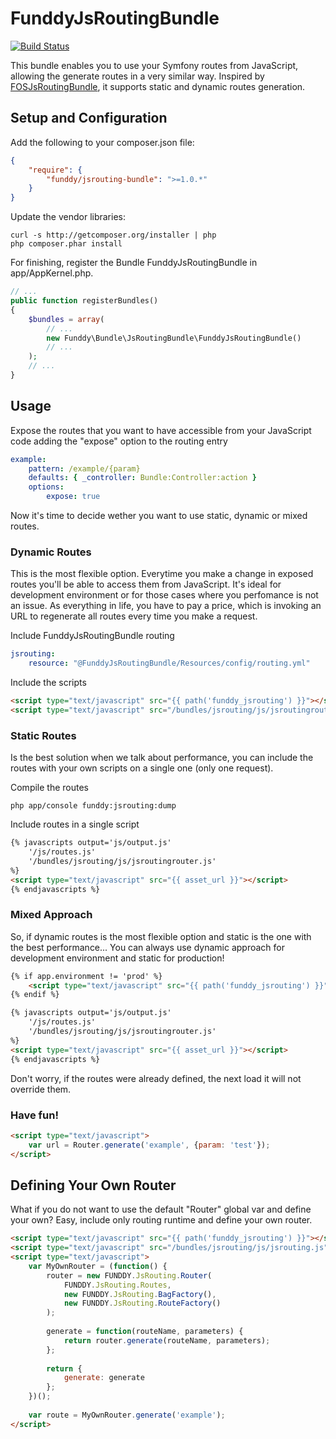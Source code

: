 FunddyJsRoutingBundle
=====================

[![Build Status](https://secure.travis-ci.org/funddy/jsrouting-bundle.png?branch=master)](http://travis-ci.org/funddy/jsrouting-bundle)

This bundle enables you to use your Symfony routes from JavaScript, allowing the generate routes in a very similar way.
Inspired by  [FOSJsRoutingBundle], it supports static and dynamic routes generation.

Setup and Configuration
-----------------------
Add the following to your composer.json file:
```json
{
    "require": {
        "funddy/jsrouting-bundle": ">=1.0.*"
    }
}
```
Update the vendor libraries:

    curl -s http://getcomposer.org/installer | php
    php composer.phar install

For finishing, register the Bundle FunddyJsRoutingBundle in app/AppKernel.php.
```php
// ...
public function registerBundles()
{
    $bundles = array(
        // ...
        new Funddy\Bundle\JsRoutingBundle\FunddyJsRoutingBundle()
        // ...
    );
    // ...
}
```

Usage
-----

Expose the routes that you want to have accessible from your JavaScript code adding the "expose" option to the routing
entry
```yaml
example:
    pattern: /example/{param}
    defaults: { _controller: Bundle:Controller:action }
    options:
        expose: true
```
Now it's time to decide wether you want to use static, dynamic or mixed routes.

### Dynamic Routes
This is the most flexible option. Everytime you make a change in exposed routes you'll be able to access them from
JavaScript. It's ideal for development environment or for those cases where you perfomance is not an issue. As
everything in life, you have to pay a price, which is invoking an URL to regenerate all routes every time you make a
request.

Include FunddyJsRoutingBundle routing
```yaml
jsrouting:
    resource: "@FunddyJsRoutingBundle/Resources/config/routing.yml"
```

Include the scripts
```html
<script type="text/javascript" src="{{ path('funddy_jsrouting') }}"></script>
<script type="text/javascript" src="/bundles/jsrouting/js/jsroutingrouter.js"></script>
```

### Static Routes
Is the best solution when we talk about performance, you can include the routes with your own scripts on a single one
(only one request).

Compile the routes

    php app/console funddy:jsrouting:dump

Include routes in a single script
```html
{% javascripts output='js/output.js'
    '/js/routes.js'
    '/bundles/jsrouting/js/jsroutingrouter.js'
%}
<script type="text/javascript" src="{{ asset_url }}"></script>
{% endjavascripts %}
```

### Mixed Approach
So, if dynamic routes is the most flexible option and static is the one with the best performance... You can always use
dynamic approach for development environment and static for production!

```html
{% if app.environment != 'prod' %}
    <script type="text/javascript" src="{{ path('funddy_jsrouting') }}"></script>
{% endif %}

{% javascripts output='js/output.js'
    '/js/routes.js'
    '/bundles/jsrouting/js/jsroutingrouter.js'
%}
<script type="text/javascript" src="{{ asset_url }}"></script>
{% endjavascripts %}
```

Don't worry, if the routes were already defined, the next load it will not override them.

### Have fun!
```html
<script type="text/javascript">
    var url = Router.generate('example', {param: 'test'});
</script>
```

Defining Your Own Router
------------------------
What if you do not want to use the default "Router" global var and define your own? Easy, include only routing runtime
and define your own router.
```html
<script type="text/javascript" src="{{ path('funddy_jsrouting') }}"></script>
<script type="text/javascript" src="/bundles/jsrouting/js/jsrouting.js"></script>
<script type="text/javascript">
    var MyOwnRouter = (function() {
        router = new FUNDDY.JsRouting.Router(
            FUNDDY.JsRouting.Routes,
            new FUNDDY.JsRouting.BagFactory(),
            new FUNDDY.JsRouting.RouteFactory()
        );
        
        generate = function(routeName, parameters) {
            return router.generate(routeName, parameters);
        };
        
        return {
            generate: generate
        };
    })();
    
    var route = MyOwnRouter.generate('example');
</script>
```

  [FOSJsRoutingBundle]: https://github.com/FriendsOfSymfony/FOSJsRoutingBundle
  [Composer]: http://getcomposer.org/
